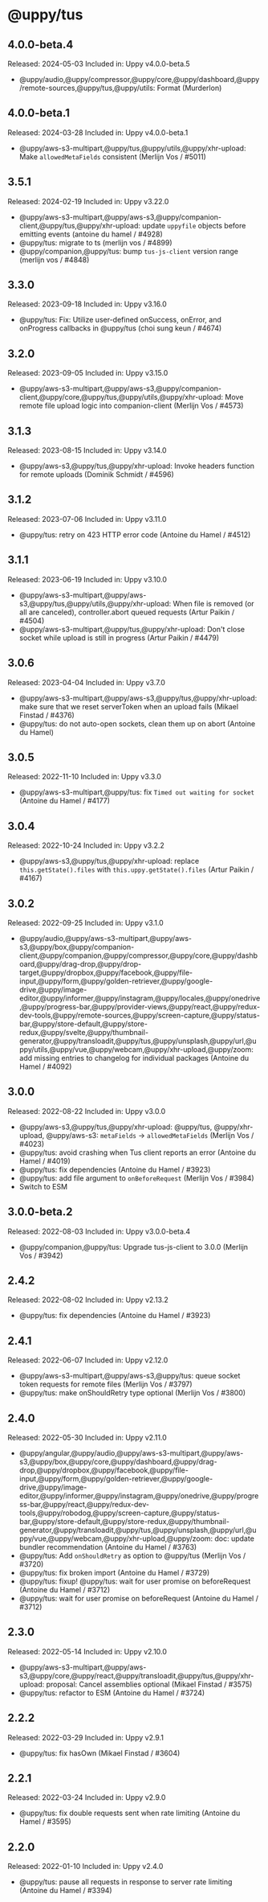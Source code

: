 # @uppy/tus

## 4.0.0-beta.4

Released: 2024-05-03
Included in: Uppy v4.0.0-beta.5

- @uppy/audio,@uppy/compressor,@uppy/core,@uppy/dashboard,@uppy/remote-sources,@uppy/tus,@uppy/utils: Format (Murderlon)

## 4.0.0-beta.1

Released: 2024-03-28
Included in: Uppy v4.0.0-beta.1

- @uppy/aws-s3-multipart,@uppy/tus,@uppy/utils,@uppy/xhr-upload: Make `allowedMetaFields` consistent (Merlijn Vos / #5011)

## 3.5.1

Released: 2024-02-19
Included in: Uppy v3.22.0

-  @uppy/aws-s3-multipart,@uppy/aws-s3,@uppy/companion-client,@uppy/tus,@uppy/xhr-upload: update `uppyfile` objects before emitting events (antoine du hamel / #4928)
- @uppy/tus: migrate to ts (merlijn vos / #4899)
- @uppy/companion,@uppy/tus: bump `tus-js-client` version range (merlijn vos / #4848)

## 3.3.0

Released: 2023-09-18
Included in: Uppy v3.16.0

- @uppy/tus: Fix: Utilize user-defined onSuccess, onError, and onProgress callbacks in @uppy/tus (choi sung keun / #4674)

## 3.2.0

Released: 2023-09-05
Included in: Uppy v3.15.0

- @uppy/aws-s3-multipart,@uppy/aws-s3,@uppy/companion-client,@uppy/core,@uppy/tus,@uppy/utils,@uppy/xhr-upload: Move remote file upload logic into companion-client (Merlijn Vos / #4573)

## 3.1.3

Released: 2023-08-15
Included in: Uppy v3.14.0

- @uppy/aws-s3,@uppy/tus,@uppy/xhr-upload:  Invoke headers function for remote uploads (Dominik Schmidt / #4596)

## 3.1.2

Released: 2023-07-06
Included in: Uppy v3.11.0

- @uppy/tus: retry on 423 HTTP error code (Antoine du Hamel / #4512)

## 3.1.1

Released: 2023-06-19
Included in: Uppy v3.10.0

- @uppy/aws-s3-multipart,@uppy/aws-s3,@uppy/tus,@uppy/utils,@uppy/xhr-upload: When file is removed (or all are canceled), controller.abort queued requests (Artur Paikin / #4504)
- @uppy/aws-s3-multipart,@uppy/tus,@uppy/xhr-upload: Don't close socket while upload is still in progress (Artur Paikin / #4479)

## 3.0.6

Released: 2023-04-04
Included in: Uppy v3.7.0

- @uppy/aws-s3-multipart,@uppy/aws-s3,@uppy/tus,@uppy/xhr-upload: make sure that we reset serverToken when an upload fails (Mikael Finstad / #4376)
- @uppy/tus: do not auto-open sockets, clean them up on abort (Antoine du Hamel)

## 3.0.5

Released: 2022-11-10
Included in: Uppy v3.3.0

- @uppy/aws-s3-multipart,@uppy/tus: fix `Timed out waiting for socket` (Antoine du Hamel / #4177)

## 3.0.4

Released: 2022-10-24
Included in: Uppy v3.2.2

- @uppy/aws-s3,@uppy/tus,@uppy/xhr-upload: replace `this.getState().files` with `this.uppy.getState().files` (Artur Paikin / #4167)

## 3.0.2

Released: 2022-09-25
Included in: Uppy v3.1.0

- @uppy/audio,@uppy/aws-s3-multipart,@uppy/aws-s3,@uppy/box,@uppy/companion-client,@uppy/companion,@uppy/compressor,@uppy/core,@uppy/dashboard,@uppy/drag-drop,@uppy/drop-target,@uppy/dropbox,@uppy/facebook,@uppy/file-input,@uppy/form,@uppy/golden-retriever,@uppy/google-drive,@uppy/image-editor,@uppy/informer,@uppy/instagram,@uppy/locales,@uppy/onedrive,@uppy/progress-bar,@uppy/provider-views,@uppy/react,@uppy/redux-dev-tools,@uppy/remote-sources,@uppy/screen-capture,@uppy/status-bar,@uppy/store-default,@uppy/store-redux,@uppy/svelte,@uppy/thumbnail-generator,@uppy/transloadit,@uppy/tus,@uppy/unsplash,@uppy/url,@uppy/utils,@uppy/vue,@uppy/webcam,@uppy/xhr-upload,@uppy/zoom: add missing entries to changelog for individual packages (Antoine du Hamel / #4092)

## 3.0.0

Released: 2022-08-22
Included in: Uppy v3.0.0

- @uppy/aws-s3,@uppy/tus,@uppy/xhr-upload: @uppy/tus, @uppy/xhr-upload, @uppy/aws-s3: `metaFields` -> `allowedMetaFields` (Merlijn Vos / #4023)
- @uppy/tus: avoid crashing when Tus client reports an error (Antoine du Hamel / #4019)
- @uppy/tus: fix dependencies (Antoine du Hamel / #3923)
- @uppy/tus: add file argument to `onBeforeRequest` (Merlijn Vos / #3984)
- Switch to ESM

## 3.0.0-beta.2

Released: 2022-08-03
Included in: Uppy v3.0.0-beta.4

- @uppy/companion,@uppy/tus: Upgrade tus-js-client to 3.0.0 (Merlijn Vos / #3942)

## 2.4.2

Released: 2022-08-02
Included in: Uppy v2.13.2

- @uppy/tus: fix dependencies (Antoine du Hamel / #3923)

## 2.4.1

Released: 2022-06-07
Included in: Uppy v2.12.0

- @uppy/aws-s3-multipart,@uppy/aws-s3,@uppy/tus: queue socket token requests for remote files (Merlijn Vos / #3797)
- @uppy/tus: make onShouldRetry type optional (Merlijn Vos / #3800)

## 2.4.0

Released: 2022-05-30
Included in: Uppy v2.11.0

- @uppy/angular,@uppy/audio,@uppy/aws-s3-multipart,@uppy/aws-s3,@uppy/box,@uppy/core,@uppy/dashboard,@uppy/drag-drop,@uppy/dropbox,@uppy/facebook,@uppy/file-input,@uppy/form,@uppy/golden-retriever,@uppy/google-drive,@uppy/image-editor,@uppy/informer,@uppy/instagram,@uppy/onedrive,@uppy/progress-bar,@uppy/react,@uppy/redux-dev-tools,@uppy/robodog,@uppy/screen-capture,@uppy/status-bar,@uppy/store-default,@uppy/store-redux,@uppy/thumbnail-generator,@uppy/transloadit,@uppy/tus,@uppy/unsplash,@uppy/url,@uppy/vue,@uppy/webcam,@uppy/xhr-upload,@uppy/zoom: doc: update bundler recommendation (Antoine du Hamel / #3763)
- @uppy/tus: Add `onShouldRetry` as option to @uppy/tus (Merlijn Vos / #3720)
- @uppy/tus: fix broken import (Antoine du Hamel / #3729)
- @uppy/tus: fixup! @uppy/tus: wait for user promise on beforeRequest (Antoine du Hamel / #3712)
- @uppy/tus: wait for user promise on beforeRequest (Antoine du Hamel / #3712)

## 2.3.0

Released: 2022-05-14
Included in: Uppy v2.10.0

- @uppy/aws-s3-multipart,@uppy/aws-s3,@uppy/core,@uppy/react,@uppy/transloadit,@uppy/tus,@uppy/xhr-upload: proposal: Cancel assemblies optional (Mikael Finstad / #3575)
- @uppy/tus: refactor to ESM (Antoine du Hamel / #3724)

## 2.2.2

Released: 2022-03-29
Included in: Uppy v2.9.1

- @uppy/tus: fix hasOwn (Mikael Finstad / #3604)

## 2.2.1

Released: 2022-03-24
Included in: Uppy v2.9.0

- @uppy/tus: fix double requests sent when rate limiting (Antoine du Hamel / #3595)

## 2.2.0

Released: 2022-01-10
Included in: Uppy v2.4.0

- @uppy/tus: pause all requests in response to server rate limiting (Antoine du Hamel / #3394)
